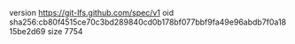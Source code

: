 version https://git-lfs.github.com/spec/v1
oid sha256:cb80f4515ce70c3bd289840cd0b178bf077bbf9fa49e96abdb7f0a1815be2d69
size 7754
